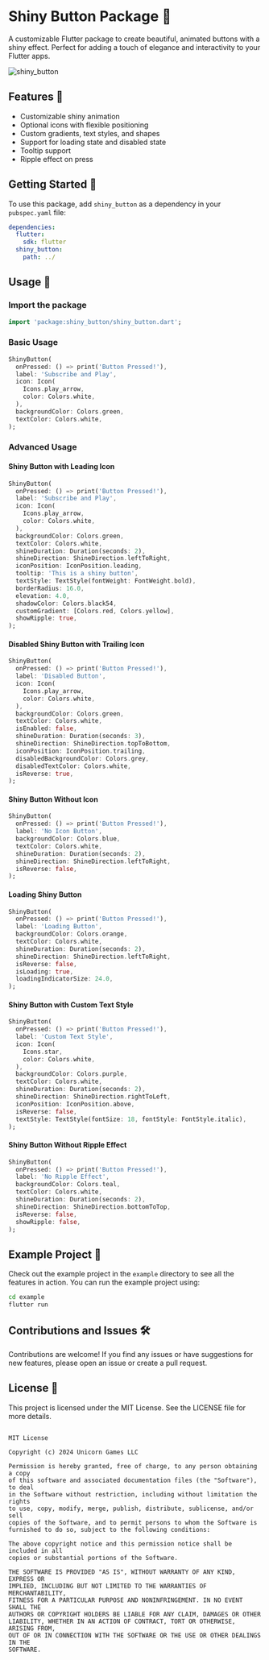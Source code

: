 # Shiny Button Package 🌟

A customizable Flutter package to create beautiful, animated buttons with a shiny effect. Perfect for adding a touch of elegance and interactivity to your Flutter apps.

![shiny_button](https://github.com/user-attachments/assets/3e0db171-985a-4a52-bdd6-7e6bfb225c2a)

## Features 🎨

- Customizable shiny animation
- Optional icons with flexible positioning
- Custom gradients, text styles, and shapes
- Support for loading state and disabled state
- Tooltip support
- Ripple effect on press

## Getting Started 🚀

To use this package, add `shiny_button` as a dependency in your `pubspec.yaml` file:

```yaml
dependencies:
  flutter:
    sdk: flutter
  shiny_button:
    path: ../
```

## Usage 📖

### Import the package

```dart
import 'package:shiny_button/shiny_button.dart';
```

### Basic Usage

```dart
ShinyButton(
  onPressed: () => print('Button Pressed!'),
  label: 'Subscribe and Play',
  icon: Icon(
    Icons.play_arrow,
    color: Colors.white,
  ),
  backgroundColor: Colors.green,
  textColor: Colors.white,
);
```

### Advanced Usage

#### Shiny Button with Leading Icon

```dart
ShinyButton(
  onPressed: () => print('Button Pressed!'),
  label: 'Subscribe and Play',
  icon: Icon(
    Icons.play_arrow,
    color: Colors.white,
  ),
  backgroundColor: Colors.green,
  textColor: Colors.white,
  shineDuration: Duration(seconds: 2),
  shineDirection: ShineDirection.leftToRight,
  iconPosition: IconPosition.leading,
  tooltip: 'This is a shiny button',
  textStyle: TextStyle(fontWeight: FontWeight.bold),
  borderRadius: 16.0,
  elevation: 4.0,
  shadowColor: Colors.black54,
  customGradient: [Colors.red, Colors.yellow],
  showRipple: true,
);
```

#### Disabled Shiny Button with Trailing Icon

```dart
ShinyButton(
  onPressed: () => print('Button Pressed!'),
  label: 'Disabled Button',
  icon: Icon(
    Icons.play_arrow,
    color: Colors.white,
  ),
  backgroundColor: Colors.green,
  textColor: Colors.white,
  isEnabled: false,
  shineDuration: Duration(seconds: 3),
  shineDirection: ShineDirection.topToBottom,
  iconPosition: IconPosition.trailing,
  disabledBackgroundColor: Colors.grey,
  disabledTextColor: Colors.white,
  isReverse: true,
);
```

#### Shiny Button Without Icon

```dart
ShinyButton(
  onPressed: () => print('Button Pressed!'),
  label: 'No Icon Button',
  backgroundColor: Colors.blue,
  textColor: Colors.white,
  shineDuration: Duration(seconds: 2),
  shineDirection: ShineDirection.leftToRight,
  isReverse: false,
);
```

#### Loading Shiny Button

```dart
ShinyButton(
  onPressed: () => print('Button Pressed!'),
  label: 'Loading Button',
  backgroundColor: Colors.orange,
  textColor: Colors.white,
  shineDuration: Duration(seconds: 2),
  shineDirection: ShineDirection.leftToRight,
  isReverse: false,
  isLoading: true,
  loadingIndicatorSize: 24.0,
);
```

#### Shiny Button with Custom Text Style

```dart
ShinyButton(
  onPressed: () => print('Button Pressed!'),
  label: 'Custom Text Style',
  icon: Icon(
    Icons.star,
    color: Colors.white,
  ),
  backgroundColor: Colors.purple,
  textColor: Colors.white,
  shineDuration: Duration(seconds: 2),
  shineDirection: ShineDirection.rightToLeft,
  iconPosition: IconPosition.above,
  isReverse: false,
  textStyle: TextStyle(fontSize: 18, fontStyle: FontStyle.italic),
);
```

#### Shiny Button Without Ripple Effect

```dart
ShinyButton(
  onPressed: () => print('Button Pressed!'),
  label: 'No Ripple Effect',
  backgroundColor: Colors.teal,
  textColor: Colors.white,
  shineDuration: Duration(seconds: 2),
  shineDirection: ShineDirection.bottomToTop,
  isReverse: false,
  showRipple: false,
);
```

## Example Project 📂

Check out the example project in the `example` directory to see all the features in action. You can run the example project using:

```sh
cd example
flutter run
```

## Contributions and Issues 🛠

Contributions are welcome! If you find any issues or have suggestions for new features, please open an issue or create a pull request.

## License 📄

This project is licensed under the MIT License. See the LICENSE file for more details.

```

MIT License

Copyright (c) 2024 Unicorn Games LLC

Permission is hereby granted, free of charge, to any person obtaining a copy
of this software and associated documentation files (the "Software"), to deal
in the Software without restriction, including without limitation the rights
to use, copy, modify, merge, publish, distribute, sublicense, and/or sell
copies of the Software, and to permit persons to whom the Software is
furnished to do so, subject to the following conditions:

The above copyright notice and this permission notice shall be included in all
copies or substantial portions of the Software.

THE SOFTWARE IS PROVIDED "AS IS", WITHOUT WARRANTY OF ANY KIND, EXPRESS OR
IMPLIED, INCLUDING BUT NOT LIMITED TO THE WARRANTIES OF MERCHANTABILITY,
FITNESS FOR A PARTICULAR PURPOSE AND NONINFRINGEMENT. IN NO EVENT SHALL THE
AUTHORS OR COPYRIGHT HOLDERS BE LIABLE FOR ANY CLAIM, DAMAGES OR OTHER
LIABILITY, WHETHER IN AN ACTION OF CONTRACT, TORT OR OTHERWISE, ARISING FROM,
OUT OF OR IN CONNECTION WITH THE SOFTWARE OR THE USE OR OTHER DEALINGS IN THE
SOFTWARE.

```

